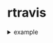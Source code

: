 
<!-- README.md is generated from README.Rmd. Please edit that file -->

# rtravis

<details>

<summary>example</summary>

Tests and Coverage

05 September, 2018 19:23:06

This output is created by
[covrpage](https://github.com/yonicd/covrpage).

## Coverage

Coverage summary is created using the
[covr](https://github.com/r-lib/covr) package.

| Object                                             | Coverage (%) |
| :------------------------------------------------- | :----------: |
| covrpage                                           |    21.59     |
| [R/badge.R](../R/badge.R)                          |     0.00     |
| [R/coverage\_skip.R](../R/coverage_skip.R)         |     0.00     |
| [R/covrpage\_snapshot.R](../R/covrpage_snapshot.R) |     0.00     |
| [R/covrpage.R](../R/covrpage.R)                    |     0.00     |
| [R/map\_testthat.R](../R/map_testthat.R)           |     0.00     |
| [R/tencrypt.R](../R/tencrypt.R)                    |     0.00     |
| [R/vignette.R](../R/vignette.R)                    |     0.00     |
| [R/use\_covrpage.R](../R/use_covrpage.R)           |    63.64     |
| [R/covrpage\_checks.R](../R/covrpage_checks.R)     |    64.29     |
| [R/testthat\_summary.R](../R/testthat_summary.R)   |    69.35     |
| [R/create\_chunks.R](../R/create_chunks.R)         |    96.00     |

<br>

## Unit Tests

Unit Test summary is created using the
[testthat](https://github.com/r-lib/testthat)
package.

|                     | file                                               | n |  time | error | failed | skipped | warning |
| ------------------- | :------------------------------------------------- | -: | ----: | ----: | -----: | ------: | ------: |
| test-check\_utils.R | [test-check\_utils.R](testthat/test-check_utils.R) | 5 | 0.067 |     0 |      0 |       0 |       0 |
| test-covrfuns.R     | [test-covrfuns.R](testthat/test-covrfuns.R)        | 6 | 0.074 |     0 |      0 |       0 |       0 |

<details closed>

<summary> Show Detailed Test Results
</summary>

| file                                                   | context                    | test                           | status | n |  time |
| :----------------------------------------------------- | :------------------------- | :----------------------------- | :----- | -: | ----: |
| [test-check\_utils.R](testthat/test-check_utils.R#L4)  | check for tests            | tests are detected             | PASS   | 1 | 0.014 |
| [test-check\_utils.R](testthat/test-check_utils.R#L12) | check for packages         | packages are detected          | PASS   | 3 | 0.023 |
| [test-check\_utils.R](testthat/test-check_utils.R#L22) | use covrpage               | test use\_covrpage             | PASS   | 1 | 0.030 |
| [test-covrfuns.R](testthat/test-covrfuns.R#L5)         | check summary covr         | covr\_summary: standard input  | PASS   | 1 | 0.039 |
| [test-covrfuns.R](testthat/test-covrfuns.R#L9_L11)     | check summary covr         | covr\_summary: empty input     | PASS   | 1 | 0.001 |
| [test-covrfuns.R](testthat/test-covrfuns.R#L19)        | check summary output types | with data: short               | PASS   | 1 | 0.017 |
| [test-covrfuns.R](testthat/test-covrfuns.R#L23)        | check summary output types | with data: long                | PASS   | 1 | 0.016 |
| [test-covrfuns.R](testthat/test-covrfuns.R#L27)        | check summary output types | with data: no data             | PASS   | 1 | 0.000 |
| [test-covrfuns.R](testthat/test-covrfuns.R#L35)        | check covr to df           | covr object to df: empty input | PASS   | 1 | 0.001 |

</details>

<details>

<summary> Session Info </summary>

| Field    | Value                               |
| :------- | :---------------------------------- |
| Version  | R version 3.5.1 (2018-07-02)        |
| Platform | x86\_64-apple-darwin15.6.0 (64-bit) |
| Running  | macOS High Sierra 10.13.5           |
| Language | en\_US                              |
| Timezone | America/New\_York                   |

| Package  | Version |
| :------- | :------ |
| testthat | 2.0.0   |
| covr     | 3.1.0   |
| covrpage | 0.0.54  |

</details>

<!--- Final Status : pass --->

</details>
